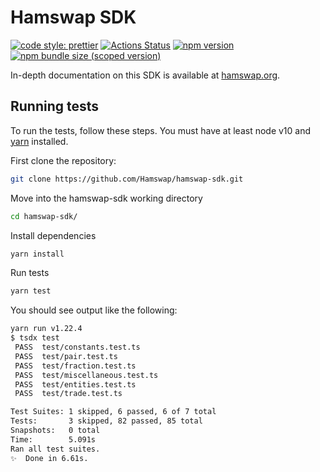 # Hamswap SDK

[![code style: prettier](https://img.shields.io/badge/code_style-prettier-ff69b4.svg?style=flat-square)](https://github.com/prettier/prettier)
[![Actions Status](https://github.com/Hamswap/hamswap-sdk/workflows/CI/badge.svg)](https://github.com/Hamswap/hamswap-sdk)
[![npm version](https://img.shields.io/npm/v/@hamswap/sdk/latest.svg)](https://www.npmjs.com/package/@hamswap/sdk/v/latest)
[![npm bundle size (scoped version)](https://img.shields.io/bundlephobia/minzip/@hamswap/sdk/latest.svg)](https://bundlephobia.com/result?p=@hamswap/sdk@latest)

In-depth documentation on this SDK is available at [hamswap.org](https://hamswap.org/docs/v2/SDK/getting-started/).

## Running tests

To run the tests, follow these steps. You must have at least node v10 and [yarn](https://yarnpkg.com/) installed.

First clone the repository:

```sh
git clone https://github.com/Hamswap/hamswap-sdk.git
```

Move into the hamswap-sdk working directory

```sh
cd hamswap-sdk/
```

Install dependencies

```sh
yarn install
```

Run tests

```sh
yarn test
```

You should see output like the following:

```sh
yarn run v1.22.4
$ tsdx test
 PASS  test/constants.test.ts
 PASS  test/pair.test.ts
 PASS  test/fraction.test.ts
 PASS  test/miscellaneous.test.ts
 PASS  test/entities.test.ts
 PASS  test/trade.test.ts

Test Suites: 1 skipped, 6 passed, 6 of 7 total
Tests:       3 skipped, 82 passed, 85 total
Snapshots:   0 total
Time:        5.091s
Ran all test suites.
✨  Done in 6.61s.
```
